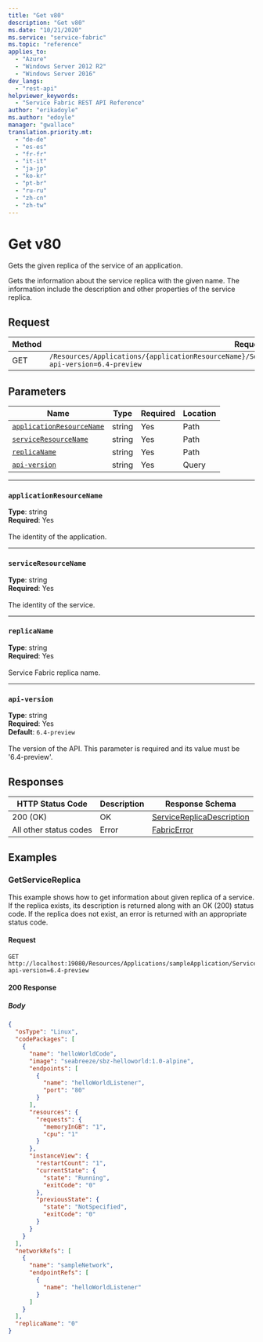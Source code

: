 ```yaml
---
title: "Get v80"
description: "Get v80"
ms.date: "10/21/2020"
ms.service: "service-fabric"
ms.topic: "reference"
applies_to: 
  - "Azure"
  - "Windows Server 2012 R2"
  - "Windows Server 2016"
dev_langs: 
  - "rest-api"
helpviewer_keywords: 
  - "Service Fabric REST API Reference"
author: "erikadoyle"
ms.author: "edoyle"
manager: "gwallace"
translation.priority.mt: 
  - "de-de"
  - "es-es"
  - "fr-fr"
  - "it-it"
  - "ja-jp"
  - "ko-kr"
  - "pt-br"
  - "ru-ru"
  - "zh-cn"
  - "zh-tw"
---
```

# Get v80
Gets the given replica of the service of an application.

Gets the information about the service replica with the given name. The information include the description and other properties of the service replica.

## Request
| Method | Request URI |
| ------ | ----------- |
| GET | `/Resources/Applications/{applicationResourceName}/Services/{serviceResourceName}/Replicas/{replicaName}?api-version=6.4-preview` |


## Parameters
| Name | Type | Required | Location |
| --- | --- | --- | --- |
| [`applicationResourceName`](#applicationresourcename) | string | Yes | Path |
| [`serviceResourceName`](#serviceresourcename) | string | Yes | Path |
| [`replicaName`](#replicaname) | string | Yes | Path |
| [`api-version`](#api-version) | string | Yes | Query |

____
### `applicationResourceName`
__Type__: string <br/>
__Required__: Yes<br/>
<br/>
The identity of the application.

____
### `serviceResourceName`
__Type__: string <br/>
__Required__: Yes<br/>
<br/>
The identity of the service.

____
### `replicaName`
__Type__: string <br/>
__Required__: Yes<br/>
<br/>
Service Fabric replica name.


____
### `api-version`
__Type__: string <br/>
__Required__: Yes<br/>
__Default__: `6.4-preview` <br/>
<br/>
The version of the API. This parameter is required and its value must be '6.4-preview'.


## Responses

| HTTP Status Code | Description | Response Schema |
| --- | --- | --- |
| 200 (OK) | OK<br/> | [ServiceReplicaDescription](sfclient-v80-model-servicereplicadescription.md) |
| All other status codes | Error<br/> | [FabricError](sfclient-v80-model-fabricerror.md) |

## Examples

### GetServiceReplica

This example shows how to get information about given replica of a service. If the replica exists, its description is returned along with an OK (200) status code. If the replica does not exist, an error is returned with an appropriate status code.

#### Request
```
GET http://localhost:19080/Resources/Applications/sampleApplication/Services/helloWorldService/Replicas/0?api-version=6.4-preview
```

#### 200 Response
##### Body
```json
{
  "osType": "Linux",
  "codePackages": [
    {
      "name": "helloWorldCode",
      "image": "seabreeze/sbz-helloworld:1.0-alpine",
      "endpoints": [
        {
          "name": "helloWorldListener",
          "port": "80"
        }
      ],
      "resources": {
        "requests": {
          "memoryInGB": "1",
          "cpu": "1"
        }
      },
      "instanceView": {
        "restartCount": "1",
        "currentState": {
          "state": "Running",
          "exitCode": "0"
        },
        "previousState": {
          "state": "NotSpecified",
          "exitCode": "0"
        }
      }
    }
  ],
  "networkRefs": [
    {
      "name": "sampleNetwork",
      "endpointRefs": [
        {
          "name": "helloWorldListener"
        }
      ]
    }
  ],
  "replicaName": "0"
}
```

